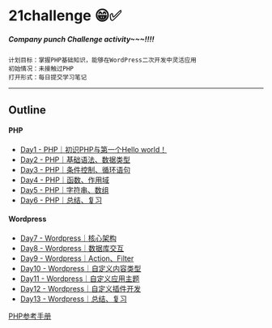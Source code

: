 # 21challenge 😁✅

##### Company punch Challenge activity~~~!!!!


```
计划目标：掌握PHP基础知识，能够在WordPress二次开发中灵活应用
初始情况：未接触过PHP
打开形式：每日提交学习笔记
```

---

## Outline

#### PHP

* [Day1 - PHP｜初识PHP与第一个Hello world！](./Day1/index.md)
* [Day2 - PHP｜基础语法、数据类型](./Day2/index.md)
* [Day3 - PHP｜条件控制、循环语句](./Day3/index.md)
* [Day4 - PHP｜函数、作用域](./Day4/index.md)
* [Day5 - PHP｜字符串、数组](./Day5/index.md)
* [Day6 - PHP｜总结、复习](./Day6/index.md)
  
#### Wordpress

* [Day7 - Wordpress｜核心架构](./Day1.md)
* [Day8 - Wordpress｜数据库交互](./Day1.md)
* [Day9 - Wordpress｜Action、Filter](./Day1.md)
* [Day10 - Wordpress｜自定义内容类型](./Day1.md)
* [Day11 - Wordpress｜自定义应用主题](./Day1.md)
* [Day12 - Wordpress｜自定义插件开发](./Day1.md)
* [Day13 - Wordpress｜总结、复习](./Day1.md)
  
  
[PHP参考手册](https://www.cainiaoya.com/php/php-jiaocheng.html)